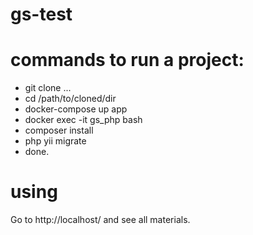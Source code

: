 # gs-test

# commands to run a project:

- git clone ...
- cd /path/to/cloned/dir
- docker-compose up app
- docker exec -it gs_php bash
- composer install
- php yii migrate
- done.

# using

Go to http://localhost/ and see all materials.